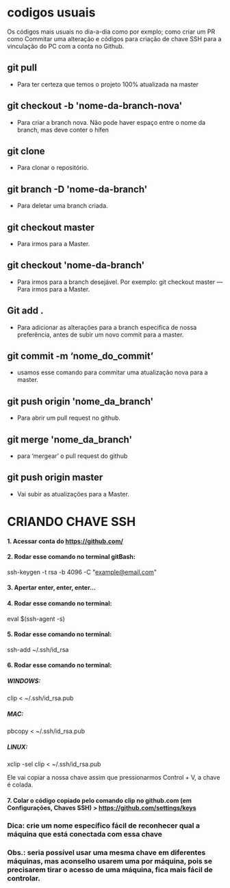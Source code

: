 # codigos usuais

Os códigos mais usuais no dia-a-dia como por exmplo; como criar um PR como Commitar uma alteração e códigos para criação de chave SSH para a vinculação do PC com a conta no Github.

## git pull
* Para ter certeza que temos o projeto 100% atualizada na master

## git checkout -b 'nome-da-branch-nova'

* Para criar a branch nova. Não pode haver espaço entre o nome da branch, mas deve conter o hífen

## git clone 

* Para clonar o repositório.

## git branch -D 'nome-da-branch' 

* Para deletar uma branch criada.

## git checkout master

* Para irmos para a Master.

## git checkout 'nome-da-branch'

* Para irmos para a branch desejável. Por exemplo: git checkout master — Para irmos para a Master.

## Git add .

* Para adicionar as alterações para a branch especifica de nossa preferência, antes de subir um novo commit para a master.

## git commit -m ‘nome_do_commit’

* usamos esse comando para commitar uma atualização nova para a master.

## git push origin 'nome_da_branch'

* Para abrir um pull request no github.

## git merge 'nome_da_branch'

* para ‘mergear’ o pull request do github

## git push origin master

* Vai subir as atualizações para a Master.


# CRIANDO CHAVE SSH


#### 1. Acessar conta do https://github.com/

#### 2.  Rodar esse comando no terminal gitBash:
ssh-keygen -t rsa -b 4096 -C "example@email.com"


#### 3. Apertar enter, enter, enter...

#### 4. Rodar esse comando no terminal:

eval $(ssh-agent -s)

#### 5. Rodar esse comando no terminal:

ssh-add ~/.ssh/id_rsa

#### 6. Rodar esse comando no terminal:

##### WINDOWS:
clip < ~/.ssh/id_rsa.pub

##### MAC:
pbcopy < ~/.ssh/id_rsa.pub

##### LINUX:
xclip -sel clip < ~/.ssh/id_rsa.pub


Ele vai copiar a nossa chave assim que pressionarmos Control + V, a chave é colada.


#### 7. Colar o código copiado pelo comando clip no github.com (em Configurações, Chaves SSH) > https://github.com/settings/keys


### Dica: crie um nome específico fácil de reconhecer qual a máquina que está conectada com essa chave

### Obs.: seria possível usar uma mesma chave em diferentes máquinas, mas aconselho usarem uma por máquina, pois se precisarem tirar o acesso de uma máquina, fica mais fácil de controlar.
